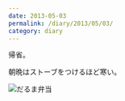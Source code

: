 ```yaml
---
date: 2013-05-03
permalink: /diary/2013/05/03/
category: diary
---
```


帰省。

朝晩はストーブをつけるほど寒い。

![だるま弁当](http://instagram.com/p/Y1a-l4yLpN/media?size=l "だるま弁当")